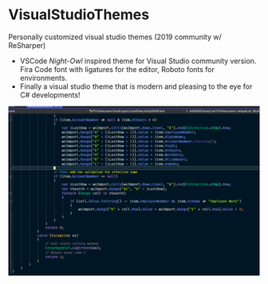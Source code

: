# VisualStudioThemes
Personally customized visual studio themes (2019 community w/ ReSharper)

+ VSCode *Night-Owl* inspired theme for Visual Studio community version. Fira Code font with ligatures for the editor, Roboto fonts for environments.
+ Finally a visual studio theme that is modern and pleasing to the eye for C# developments!

![sample image](https://github.com/judescripts/VisualStudioThemes/blob/master/VisualStudio/img/example.PNG)

